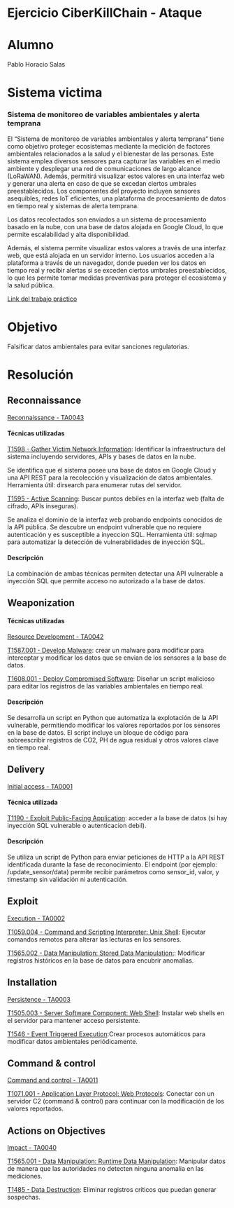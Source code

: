 # Ejercicio CiberKillChain - Ataque
# Alumno
Pablo Horacio Salas
# Sistema victima 
### Sistema de monitoreo de variables ambientales y alerta temprana
El “Sistema de monitoreo de variables ambientales y alerta temprana” tiene como objetivo proteger ecosistemas mediante la medición de factores ambientales
relacionados a la salud y el bienestar de las personas. Este sistema emplea diversos sensores para capturar las variables en el medio ambiente
y desplegar una red de comunicaciones de largo alcance (LoRaWAN). Además, permitirá
visualizar estos valores en una interfaz web y generar una alerta en caso de que se excedan
ciertos umbrales preestablecidos. Los componentes del proyecto incluyen sensores asequibles,
redes IoT eficientes, una plataforma de procesamiento de datos en tiempo real y sistemas de
alerta temprana.

Los datos recolectados son enviados a un sistema de procesamiento basado en la nube, con una base de datos alojada en Google Cloud, lo que permite escalabilidad y alta disponibilidad.

Además, el sistema permite visualizar estos valores a través de una interfaz web, que está alojada en un servidor interno. Los usuarios acceden a la plataforma a través de un navegador, donde pueden ver los datos en tiempo real y recibir alertas si se exceden ciertos umbrales preestablecidos, lo que les permite tomar medidas preventivas para proteger el ecosistema y la salud pública.

[Link del trabajo práctico](https://drive.google.com/file/d/18wzF2KUW19Co_6zkKrUzV4OzF9rQ69Qz/view?usp=sharing)

# Objetivo
Falsificar datos ambientales para evitar sanciones regulatorias.

# Resolución

## Reconnaissance
[Reconnaissance - TA0043](https://attack.mitre.org/tactics/TA0043/)

#### Técnicas utilizadas
[T1598 - Gather Victim Network Information](https://attack.mitre.org/techniques/T1598/):
Identificar la infraestructura del sistema incluyendo servidores, APIs y bases de datos en la nube.

Se identifica que el sistema posee una base de datos en Google Cloud y una API REST para la recolección y visualización de datos ambientales.
Herramienta útil: dirsearch para enumerar rutas del servidor.

[T1595 - Active Scanning](https://attack.mitre.org/techniques/T1595/): Buscar puntos debiles en la interfaz web (falta de cifrado, APIs inseguras).

Se analiza el dominio de la interfaz web probando endpoints conocidos de la API pública. Se descubre un endpoint vulnerable que no requiere autenticación y es susceptible a inyeccion SQL. 
Herramienta útil: sqlmap para automatizar la detección de vulnerabilidades de inyección SQL.

#### Descripción 
La combinación de ambas técnicas permiten detectar una API vulnerable a inyección SQL que permite acceso no autorizado a la base de datos.  


## Weaponization

#### Técnicas utilizadas
[Resource Development - TA0042](https://attack.mitre.org/tactics/TA0042/)

[T1587.001 - Develop Malware](https://attack.mitre.org/techniques/T1587/001/): crear un malware para modificar para interceptar y modificar los datos que se envian de los sensores a la base de datos.


[T1608.001 - Deploy Compromised Software](https://attack.mitre.org/techniques/T1608/001/): Diseñar un script malicioso para editar los registros de las variables ambientales en tiempo real.

#### Descripción 
Se desarrolla un script en Python que automatiza la explotación de la API vulnerable, permitiendo modificar los valores reportados por los sensores en la base de datos.
El script incluye un bloque de código para sobreescribir registros de CO2, PH de agua residual y otros valores clave en tiempo real.


## Delivery
[Initial access - TA0001](https://attack.mitre.org/tactics/TA0001/)

#### Técnica utilizada

[T1190 - Exploit Public-Facing Application](https://attack.mitre.org/techniques/T1190/): acceder a la base de datos (si hay inyección SQL vulnerable o autenticacion debil).

#### Descripción 
Se utiliza un script de Python para enviar peticiones de HTTP a la API REST identificada durante la fase de reconocimiento. El endpoint (por ejemplo: /update_sensor/data) permite recibir parámetros como sensor_id, valor, y timestamp sin validación ni autenticación.


## Exploit
[Execution - TA0002](https://attack.mitre.org/tactics/TA0002/)

[T1059.004 - Command and Scripting Interpreter: Unix Shell](https://attack.mitre.org/techniques/T1059/004/): Ejecutar comandos remotos para alterar las lecturas en los sensores.

[T1565.002 - Data Manipulation: Stored Data Manipulation:](https://attack.mitre.org/techniques/T1565/002/): Modificar registros históricos en la base de datos para encubrir anomalías.

    
## Installation 
[Persistence - TA0003](https://attack.mitre.org/tactics/TA0003/)

[T1505.003 - Server Software Component: Web Shell](https://attack.mitre.org/techniques/T1505/003/): Instalar web shells en el servidor para mantener acceso persistente.

[T1546 - Event Triggered Execution](https://attack.mitre.org/techniques/T1546/):Crear procesos automáticos para modificar datos ambientales periódicamente.

    
## Command & control
[Command and control - TA0011](https://attack.mitre.org/tactics/TA0011/)

[T1071.001 - Application Layer Protocol: Web Protocols](https://attack.mitre.org/techniques/T1071/): Conectar con un servidor C2 (command & control) para continuar con la modificación de los valores reportados.

## Actions on Objectives
[Impact - TA0040](https://attack.mitre.org/tactics/TA0040/)

[T1565.001 - Data Manipulation: Runtime Data Manipulation](https://attack.mitre.org/techniques/T1565/001/): Manipular datos de manera que las autoridades no detecten ninguna anomalia en las mediciones.

[T1485 - Data Destruction](https://attack.mitre.org/techniques/T1485/): Eliminar registros críticos que puedan generar sospechas.
    
